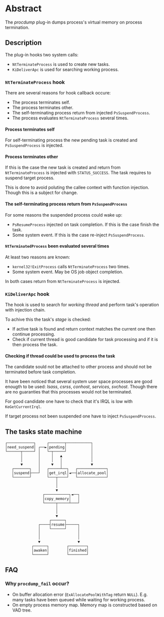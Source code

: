 # Abstract

The _procdump_ plug-in dumps process's virtual memory on process termination.

## Description

The plug-in hooks two system calls:
* `NtTerminateProcess` is used to create new tasks.
* `KiDeliverApc` is used for searching working process.

### `NtTerminateProcess` hook

There are several reasons for hook callback occure:
* The process terminates self.
* The process terminates other.
* The self-terminating process return from injected `PsSuspendProcess`.
* The process evaluates `NtTerminateProcess` several times.

#### Process terminates self

For self-terminating process the new pending task is created and
`PsSuspendProcess` is injected.

#### Process terminates other

If this is the case the new task is created and return from `NtTerminateProcess`
is injected with `STATUS_SUCCESS`. The task requires to suspend target process.

This is done to avoid poluting the callee context with function injection.
Though this is a subject for change.

#### The self-terminating process return from `PsSuspendProcess`

For some reasons the suspended process could wake up:
* `PsResumeProcess` injected on task completion. If this is the case finish the
  task.
* Some system event. If this is the case re-inject `PsSuspendProcess`.

#### `NtTerminatedProcess` been evaluated several times

At least two reasons are known:
* `kernel32!ExitProcess` calls `NtTerminateProcess` two times.
* Some system event. May be OS job object completion.

In both cases return from `NtTerminateProcess` is injected.

### `KiDeliverApc` hook

The hook is used to search for _working thread_ and perform task's operation
with injection chain.

To achive this the task's _stage_ is checked:
* If active task is found and return context matches the current one then
  continue processing.
* Check if current thread is good candidate for task processing and if it is
  then process the task.

#### Checking if thread could be used to process the task

The candidate sould not be attached to other process and should not be
terminated before task completion.

It have been noticed that several system user space processes are good enougth
to be used: _lsass_, _csrss_, _conhost_, _services_, _svchost_. Though there
are no guaranties that this processes would not be terminated.

For good candidate one have to check that it's IRQL is low with
`KeGetCurrentIrql`.

If target process not been suspended one have to inject `PsSuspendProcess`.

## The tasks state machine

```
┌────────────┐     ┌───────┬───────────┐
│need_suspend│ ┌──►│pending│           │
└──────┬─────┘ │   └─┬─────┘           │
       │       │     │   ▲             │
       │       │     │   │             │
       ▼       │     ▼   │             ▼
   ┌───────┐   │   ┌─────┴──┐   ┌─────────────┐
   │suspend├───┘   │get_irql│◄──┤allocate_pool│
   └───────┘       └───┬────┘   └─────────────┘
                       │
                       │
                       ▼
                 ┌───────────┐◄──┐
                 │copy_memory│   │
                 └─────┬─────┴───┘
                       │
                       │
                       ▼
                    ┌──────┐
               ┌────┤resume├─────┐
               │    └──────┘     │
               │                 │
               │                 │
               ▼                 ▼
            ┌──────┐        ┌────────┐
            │awaken│        │finished│
            └──────┘        └────────┘
```

## FAQ

### Why `procdump_fail` occur?

* On buffer allocation error (`ExAllocatePoolWithTag` return `NULL`).
  E.g. many tasks have been queued while waiting for working process.
* On empty process memory map.
  Memory map is constructed based on VAD tree.
